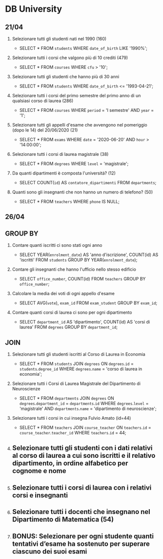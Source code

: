 # DB University

## 21/04
1. Selezionare tutti gli studenti nati nel 1990 (160)
    - SELECT * FROM `students` WHERE `date_of_birth` LIKE '1990%'; 

2. Selezionare tutti i corsi che valgono più di 10 crediti (479)
    - SELECT * FROM `courses` WHERE `cfu` > '10'; 

3. Selezionare tutti gli studenti che hanno più di 30 anni
    - SELECT * FROM `students` WHERE `date_of_birth` <= '1993-04-21'; 

4. Selezionare tutti i corsi del primo semestre del primo anno di un qualsiasi corso di laurea (286)
    - SELECT * FROM `courses` WHERE `period` = 'I semestre' AND `year` = '1'; 

5. Selezionare tutti gli appelli d'esame che avvengono nel pomeriggio (dopo le 14) del 20/06/2020 (21)
    - SELECT * FROM `exams` WHERE `date` = '2020-06-20' AND `hour` > '14:00:00'; 

6. Selezionare tutti i corsi di laurea magistrale (38)
    - SELECT * FROM `degrees` WHERE `level` = 'magistrale'; 

7. Da quanti dipartimenti è composta l'università? (12)
    - SELECT COUNT(`id`) AS `contatore_dipartimenti` FROM `departments`; 

8. Quanti sono gli insegnanti che non hanno un numero di telefono? (50)
    - SELECT * FROM `teachers` WHERE `phone` IS NULL; 

## 26/04
## GROUP BY
1. Contare quanti iscritti ci sono stati ogni anno
    - SELECT YEAR(`enrolment_date`) AS 'anno d\'iscrizione', COUNT(id) AS 'iscritti' FROM `students` GROUP BY YEAR(`enrolment_date`); 

2. Contare gli insegnanti che hanno l'ufficio nello stesso edificio
    - SELECT `office_number`, COUNT(id) FROM `teachers` GROUP BY `office_number`; 

3. Calcolare la media dei voti di ogni appello d'esame
    - SELECT AVG(`vote`), `exam_id` FROM `exam_student` GROUP BY `exam_id`; 

4. Contare quanti corsi di laurea ci sono per ogni dipartimento
    - SELECT `department_id` AS 'dipartimento', COUNT(id) AS 'corsi di laurea' FROM `degrees` GROUP BY `department_id`; 

## JOIN
1. Selezionare tutti gli studenti iscritti al Corso di Laurea in Economia
    - SELECT * FROM `students` JOIN `degrees` ON `degrees`.`id` = `students`.`degree_id` WHERE `degrees`.`name` = 'corso di laurea in economia'; 

2. Selezionare tutti i Corsi di Laurea Magistrale del Dipartimento di Neuroscienze
    - SELECT * FROM `departments` JOIN `degrees` ON `degrees`.`department_id` = `departments`.`id` WHERE `degrees`.`level` = 'magistrale' AND `departments`.`name` = 'dipartimento di neuroscienze'; 

3. Selezionare tutti i corsi in cui insegna Fulvio Amato (id=44)
    - SELECT * FROM `teachers` JOIN `course_teacher` ON `teachers`.`id` = `course_teacher`.`teacher_id` WHERE `teachers`.`id` = 44; 

4. Selezionare tutti gli studenti con i dati relativi al corso di laurea a cui sono iscritti e il relativo dipartimento, in ordine alfabetico per cognome e nome
    - 

5. Selezionare tutti i corsi di laurea con i relativi corsi e insegnanti
    - 

6. Selezionare tutti i docenti che insegnano nel Dipartimento di Matematica (54)
    - 

7. BONUS: Selezionare per ogni studente quanti tentativi d’esame ha sostenuto per superare ciascuno dei suoi esami
    - 